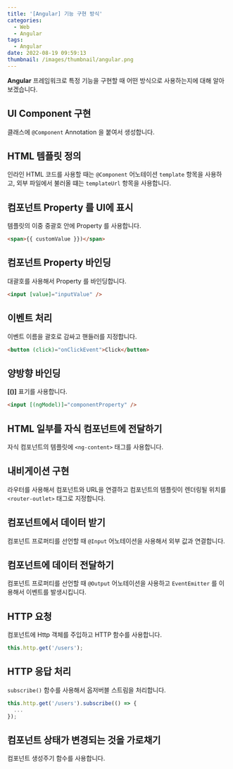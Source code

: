 ```yaml
---
title: '[Angular] 기능 구현 방식'
categories:
  - Web
  - Angular
tags:
  - Angular
date: 2022-08-19 09:59:13
thumbnail: /images/thumbnail/angular.png
---
```


**Angular** 프레임워크로 특정 기능을 구현할 때 어떤 방식으로 사용하는지에 대해 알아보겠습니다.

## UI Component 구현

클래스에 `@Component` Annotation 을 붙여서 생성합니다.

## HTML 템플릿 정의

인라인 HTML 코드를 사용할 때는 `@Component` 어노테이션 `template` 항목을 사용하고, 외부 파일에서 불러올 떄는 `templateUrl` 항목을 사용합니다.

## 컴포넌트 Property 를 UI에 표시

템플릿의 이중 중괄호 안에 Property 를 사용합니다.

```html
<span>{{ customValue }})</span>
```

## 컴포넌트 Property 바인딩

대괄호를 사용해서 Property 를 바인딩합니다.

```html
<input [value]="inputValue" />
```

## 이벤트 처리

이벤트 이름을 괄호로 감싸고 핸들러를 지정합니다.

```html
<button (click)="onClickEvent">Click</button>
```

## 양방향 바인딩

**[()]** 표기를 사용합니다.

```html
<input [(ngModel)]="componentProperty" />
```

## HTML 일부를 자식 컴포넌트에 전달하기

자식 컴포넌트의 템플릿에 `<ng-content>` 태그를 사용합니다.

## 내비게이션 구현

라우터를 사용해서 컴포넌트와 URL을 연결하고 컴포넌트의 템플릿이 렌더링될 위치를 `<router-outlet>` 태그로 지정합니다.

## 컴포넌트에서 데이터 받기

컴포넌트 프로퍼티를 선언할 때 `@Input` 어노테이션을 사용해서 외부 값과 연결합니다.

## 컴포넌트에 데이터 전달하기

컴포넌트 프로퍼티를 선언할 때 `@Output` 어노테이션을 사용하고 `EventEmitter` 를 이용해서 이벤트를 발생시킵니다.

## HTTP 요청

컴포넌트에 Http 객체를 주입하고 HTTP 함수를 사용합니다.

```js
this.http.get('/users');
```

## HTTP 응답 처리

`subscribe()` 함수를 사용해서 옵저버블 스트림을 처리합니다.

```js
this.http.get('/users').subscribe(() => {
  ...
});
```

## 컴포넌트 상태가 변경되는 것을 가로채기

컴포넌트 생성주기 함수를 사용합니다.
